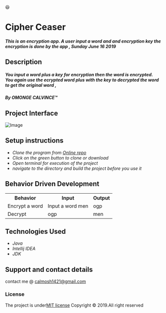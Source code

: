 :satisfied:
# Cipher Ceaser
##### This is an encryption app. A user input a word and and encryption key the encryption is done by the app , Sunday June 16 2019

## Description
##### You input a word plus a key for encryption then the word is encrypted. You again use the ecrypted word plus with the key to decrypted the word to get the original word  ,
##### By **OMONGE CALVINCE**&trade;

## Project Interface


  ![Image](https://scontent.fmba2-1.fna.fbcdn.net/v/t1.0-9/64449758_2302686220019168_9112320464801234944_n.jpg?_nc_cat=105&_nc_ht=scontent.fmba2-1.fna&oh=93c3431b43e14425678f80657c65aa1a&oe=5D866C34)

## Setup instructions

* _Clone the program from [Online repo](https://github.com/calvince/Ceaser-Cipher)_
* _Click on the green button to clone or download_
* _Open terminal for execution of the project_
* _navigate to the directory and build the project before you use it_

## Behavior Driven Development

<table>
    <tr>
      <th>Behavior</th>
      <th>Input</th>
      <th>Output</th>
    </tr>
    <tr>
        <td>Encrypt a word</td>
        <td>Input a word men</td>
        <td>ogp</td>
    </tr>
    <tr>
        <td>Decrypt</td>
        <td>ogp</td>
        <td>men</td>
    </tr>

</table>



## Technologies Used
* _Java_
* _Intellij IDEA_
* _JDK_


## Support and contact details
contact me @ calmosh1421@gmail.com
### License
The project is under[MIT license](https://github.com/calvince/Ceaser-Cipher/blob/master/LICENSE)
Copyright &copy; 2019.All right reserved
  